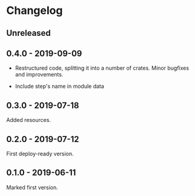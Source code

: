 # Changelog

## Unreleased

## 0.4.0 - 2019-09-09

- Restructured code, splitting it into a number of crates. Minor bugfixes and
  improvements.

- Include step's name in module data

## 0.3.0 - 2019-07-18

Added resources.

## 0.2.0 - 2019-07-12

First deploy-ready version.

## 0.1.0 - 2019-06-11

Marked first version.
